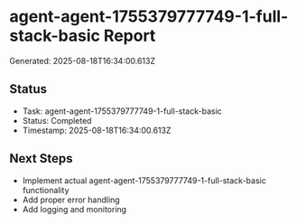 # agent-agent-1755379777749-1-full-stack-basic Report

Generated: 2025-08-18T16:34:00.613Z

## Status
- Task: agent-agent-1755379777749-1-full-stack-basic
- Status: Completed
- Timestamp: 2025-08-18T16:34:00.613Z

## Next Steps
- Implement actual agent-agent-1755379777749-1-full-stack-basic functionality
- Add proper error handling
- Add logging and monitoring
